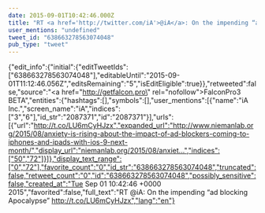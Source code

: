 ```yaml
---
date: 2015-09-01T10:42:46.000Z
title: "RT <a href='http://twitter.com/iA'>@iA</a>: On the impending “ad blocking Apocalypse” http://t.co/LU6mCyHJzx″"
user_mentions: "undefined"
tweet_id: "638663278563074048"
pub_type: "tweet"
---
```

{"edit_info":{"initial":{"editTweetIds":["638663278563074048"],"editableUntil":"2015-09-01T11:12:46.056Z","editsRemaining":"5","isEditEligible":true}},"retweeted":false,"source":"<a href=\"http://getfalcon.pro\" rel=\"nofollow\">FalconPro3 BETA</a>","entities":{"hashtags":[],"symbols":[],"user_mentions":[{"name":"iA Inc.","screen_name":"iA","indices":["3","6"],"id_str":"2087371","id":"2087371"}],"urls":[{"url":"http://t.co/LU6mCyHJzx","expanded_url":"http://www.niemanlab.org/2015/08/anxiety-is-rising-about-the-impact-of-ad-blockers-coming-to-iphones-and-ipads-with-ios-9-next-month/","display_url":"niemanlab.org/2015/08/anxiet…","indices":["50","72"]}]},"display_text_range":["0","72"],"favorite_count":"0","id_str":"638663278563074048","truncated":false,"retweet_count":"0","id":"638663278563074048","possibly_sensitive":false,"created_at":"Tue Sep 01 10:42:46 +0000 2015","favorited":false,"full_text":"RT @iA: On the impending “ad blocking Apocalypse” http://t.co/LU6mCyHJzx","lang":"en"}
